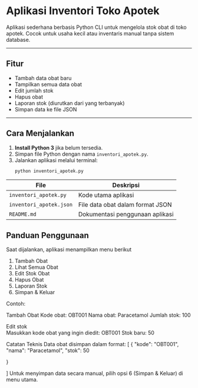 # Aplikasi Inventori Toko Apotek

Aplikasi sederhana berbasis Python CLI untuk mengelola stok obat di toko apotek. Cocok untuk usaha kecil atau inventaris manual tanpa sistem database.

---

## Fitur

- Tambah data obat baru
- Tampilkan semua data obat
- Edit jumlah stok
- Hapus obat
- Laporan stok (diurutkan dari yang terbanyak)
- Simpan data ke file JSON

---

## Cara Menjalankan

1. **Install Python 3** jika belum tersedia.
2. Simpan file Python dengan nama `inventori_apotek.py`.
3. Jalankan aplikasi melalui terminal:
   ```bash
   python inventori_apotek.py
| File                    | Deskripsi                        |
| ----------------------- | -------------------------------- |
| `inventori_apotek.py`   | Kode utama aplikasi              |
| `inventori_apotek.json` | File data obat dalam format JSON |
| `README.md`             | Dokumentasi penggunaan aplikasi  |

## Panduan Penggunaan 
Saat dijalankan, aplikasi menampilkan menu berikut
1. Tambah Obat
2. Lihat Semua Obat
3. Edit Stok Obat
4. Hapus Obat
5. Laporan Stok
6. Simpan & Keluar

Contoh:

Tambah Obat
Kode obat: OBT001
Nama obat: Paracetamol
Jumlah stok: 100

Edit stok  
Masukkan kode obat yang ingin diedit: OBT001
Stok baru: 50

Catatan Teknis
Data obat disimpan dalam format:
[
  {
    "kode": "OBT001",
    "nama": "Paracetamol",
    "stok": 50


  }
  


]
Untuk menyimpan data secara manual, pilih opsi 6 (Simpan & Keluar) di menu utama.





